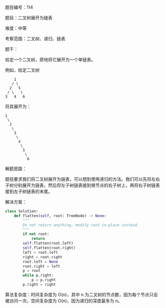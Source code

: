 题目编号：114

题目：二叉树展开为链表

难度：中等

考察范围：二叉树、递归、链表

题干：

给定一个二叉树，原地将它展开为一个单链表。

例如，给定二叉树

```
    1
   / \
  2   5
 / \   \
3   4   6
```

将其展开为：

```
1
 \
  2
   \
    3
     \
      4
       \
        5
         \
          6
```

解题思路：

题目要求我们将二叉树展开为链表，可以想到使用递归的方法。我们可以先将左右子树分别展开为链表，然后将左子树链表接到根节点的右子树上，再将右子树链表接到左子树链表的末尾。

解决方案：

```python
class Solution:
    def flatten(self, root: TreeNode) -> None:
        """
        Do not return anything, modify root in-place instead.
        """
        if not root:
            return
        self.flatten(root.left)
        self.flatten(root.right)
        left = root.left
        right = root.right
        root.left = None
        root.right = left
        p = root
        while p.right:
            p = p.right
        p.right = right
```

算法复杂度：时间复杂度为 O(n)，其中 n 为二叉树的节点数，因为每个节点只会被访问一次。空间复杂度为 O(n)，因为递归的深度最多为 n。